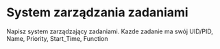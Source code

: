# System zarządzania zadaniami

Napisz system zarządzający zadaniami. 
Kazde zadanie ma swój UID/PID, Name, Priority, Start_Time, Function